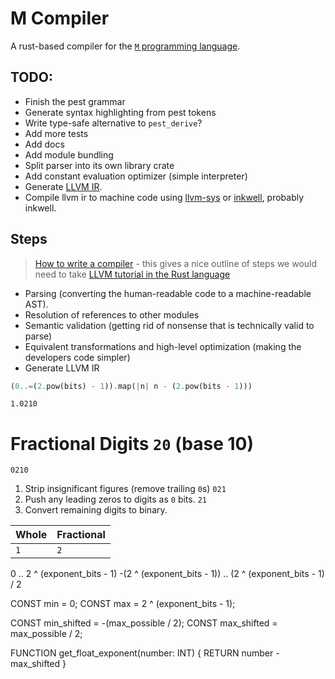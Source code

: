 # M Compiler

A rust-based compiler for the [`M` programming language](https://github.com/Bangboom030518/M-Specification).

## TODO:

- Finish the pest grammar
- Generate syntax highlighting from pest tokens
- Write type-safe alternative to `pest_derive`?
- Add more tests
- Add docs
- Add module bundling
- Split parser into its own library crate
- Add constant evaluation optimizer (simple interpreter)
- Generate [LLVM IR](https://llvm.org/docs/LangRef.html).
- Compile llvm ir to machine code using [llvm-sys](https://crates.io/crates/llvm-sys) or [inkwell](https://crates.io/crates/inkwell), probably inkwell.

## Steps

> [How to write a compiler](https://softwareengineering.stackexchange.com/questions/165543/how-to-write-a-very-basic-compiler) - this gives a nice outline of steps we would need to take
> [LLVM tutorial in the Rust language](https://github.com/jauhien/iron-kaleidoscope#chapter-2-llvm-ir-code-generation)

- Parsing (converting the human-readable code to a machine-readable AST).
- Resolution of references to other modules
- Semantic validation (getting rid of nonsense that is technically valid to parse)
- Equivalent transformations and high-level optimization (making the developers code simpler)
- Generate LLVM IR

```rust
(0..=(2.pow(bits) - 1)).map(|n| n - (2.pow(bits - 1)))
```

`1.0210`

# Fractional Digits `20` (base 10)

`0210`
1. Strip insignificant figures (remove trailing `0`s)
`021`
2. Push any leading zeros to digits as `0` bits.
`21`
3. Convert remaining digits to binary.


| Whole | Fractional |
| ----- | ---------- |
| `1`   | `2`        |

0 .. 2 ^ (exponent_bits - 1)
-(2 ^ (exponent_bits - 1)) .. (2 ^ (exponent_bits - 1) / 2

CONST min = 0;
CONST max = 2 ^ (exponent_bits - 1);

CONST min_shifted = -(max_possible / 2);
CONST max_shifted = max_possible / 2;

FUNCTION get_float_exponent(number: INT) {
RETURN number - max_shifted
}
